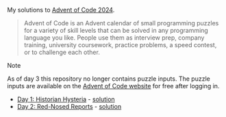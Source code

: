 My solutions to [Advent of Code 2024](https://adventofcode.com/).

> Advent of Code is an Advent calendar of small programming puzzles for a variety of skill levels that can be solved in any programming language you like. People use them as interview prep, company training, university coursework, practice problems, a speed contest, or to challenge each other.

> [!NOTE]
> As of day 3 this repository no longer contains puzzle inputs. The puzzle inputs are available on the [Advent of Code website](https://adventofcode.com) for free after logging in.

- [Day 1: Historian Hysteria](https://adventofcode.com/2024/day/1) - [solution](day1-historian-hysteria/historian_hysteria.py)
- [Day 2: Red-Nosed Reports](https://adventofcode.com/2024/day/2) - [solution](day2-red-nosed-reports/red_nosed_reports.py)